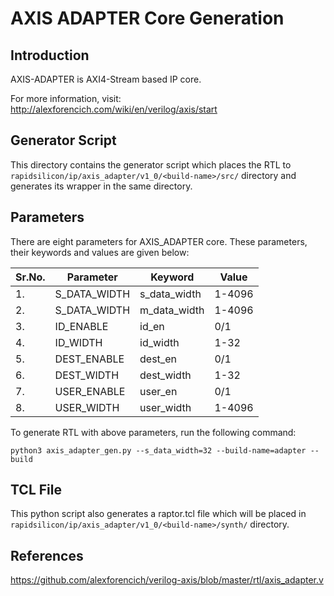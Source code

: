 # AXIS ADAPTER Core Generation 

## Introduction
AXIS-ADAPTER is AXI4-Stream based IP core.

For more information, visit: http://alexforencich.com/wiki/en/verilog/axis/start

## Generator Script

This directory contains the generator script which places the RTL to `rapidsilicon/ip/axis_adapter/v1_0/<build-name>/src/` directory and generates its wrapper in the same directory. 
    
## Parameters
There are eight parameters for AXIS_ADAPTER core. These parameters, their keywords and values are given below:

| Sr.No.|      Parameter     |       Keyword      |    Value     |
|-------|--------------------|--------------------|--------------|
|   1.  |   S_DATA_WIDTH     |   s_data_width     |    1-4096    |
|   2.  |   S_DATA_WIDTH     |   m_data_width     |    1-4096    |  
|   3.  |   ID_ENABLE        |   id_en            |    0/1       |
|   4.  |   ID_WIDTH         |   id_width         |    1-32      |
|   5.  |   DEST_ENABLE      |   dest_en          |    0/1       |
|   6.  |   DEST_WIDTH       |   dest_width       |    1-32      |
|   7.  |   USER_ENABLE      |   user_en          |    0/1       |
|   8.  |   USER_WIDTH       |   user_width       |    1-4096    |


To generate RTL with above parameters, run the following command:
```
python3 axis_adapter_gen.py --s_data_width=32 --build-name=adapter --build
```

## TCL File

This python script also generates a raptor.tcl file which will be placed in `rapidsilicon/ip/axis_adapter/v1_0/<build-name>/synth/` directory.

## References

https://github.com/alexforencich/verilog-axis/blob/master/rtl/axis_adapter.v
